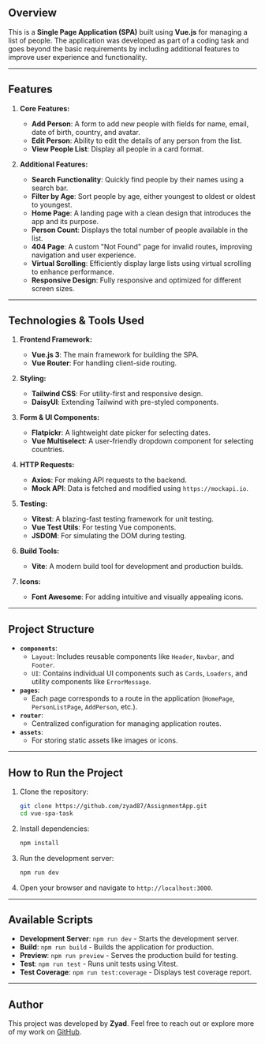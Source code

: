 
## **Overview**
This is a **Single Page Application (SPA)** built using **Vue.js** for managing a list of people. The application was developed as part of a coding task and goes beyond the basic requirements by including additional features to improve user experience and functionality.

---

## **Features**
1. **Core Features:**
   - **Add Person**: A form to add new people with fields for name, email, date of birth, country, and avatar.
   - **Edit Person**: Ability to edit the details of any person from the list.
   - **View People List**: Display all people in a card format.

2. **Additional Features:**
   - **Search Functionality**: Quickly find people by their names using a search bar.
   - **Filter by Age**: Sort people by age, either youngest to oldest or oldest to youngest.
   - **Home Page**: A landing page with a clean design that introduces the app and its purpose.
   - **Person Count**: Displays the total number of people available in the list.
   - **404 Page**: A custom "Not Found" page for invalid routes, improving navigation and user experience.
   - **Virtual Scrolling**: Efficiently display large lists using virtual scrolling to enhance performance.
   - **Responsive Design**: Fully responsive and optimized for different screen sizes.

---

## **Technologies & Tools Used**
1. **Frontend Framework:**
   - **Vue.js 3**: The main framework for building the SPA.
   - **Vue Router**: For handling client-side routing.

2. **Styling:**
   - **Tailwind CSS**: For utility-first and responsive design.
   - **DaisyUI**: Extending Tailwind with pre-styled components.

3. **Form & UI Components:**
   - **Flatpickr**: A lightweight date picker for selecting dates.
   - **Vue Multiselect**: A user-friendly dropdown component for selecting countries.

4. **HTTP Requests:**
   - **Axios**: For making API requests to the backend.
   - **Mock API**: Data is fetched and modified using `https://mockapi.io`.

5. **Testing:**
   - **Vitest**: A blazing-fast testing framework for unit testing.
   - **Vue Test Utils**: For testing Vue components.
   - **JSDOM**: For simulating the DOM during testing.

6. **Build Tools:**
   - **Vite**: A modern build tool for development and production builds.

7. **Icons:**
   - **Font Awesome**: For adding intuitive and visually appealing icons.

---

## **Project Structure**
- **`components`**:
  - `Layout`: Includes reusable components like `Header`, `Navbar`, and `Footer`.
  - `UI`: Contains individual UI components such as `Cards`, `Loaders`, and utility components like `ErrorMessage`.
- **`pages`**:
  - Each page corresponds to a route in the application (`HomePage`, `PersonListPage`, `AddPerson`, etc.).
- **`router`**:
  - Centralized configuration for managing application routes.
- **`assets`**:
  - For storing static assets like images or icons.

---

## **How to Run the Project**
1. Clone the repository:
   ```bash
   git clone https://github.com/zyad87/AssignmentApp.git
   cd vue-spa-task
   ```
2. Install dependencies:
   ```bash
   npm install
   ```
3. Run the development server:
   ```bash
   npm run dev
   ```
4. Open your browser and navigate to `http://localhost:3000`.

---

## **Available Scripts**
- **Development Server**: `npm run dev` - Starts the development server.
- **Build**: `npm run build` - Builds the application for production.
- **Preview**: `npm run preview` - Serves the production build for testing.
- **Test**: `npm run test` - Runs unit tests using Vitest.
- **Test Coverage**: `npm run test:coverage` - Displays test coverage report.

---

## **Author**
This project was developed by **Zyad**. Feel free to reach out or explore more of my work on [GitHub](https://github.com/zyad87).

